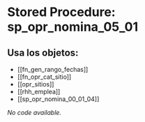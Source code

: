# Stored Procedure: sp_opr_nomina_05_01

## Usa los objetos:
- [[fn_gen_rango_fechas]]
- [[fn_opr_cat_sitio]]
- [[opr_sitios]]
- [[rhh_emplea]]
- [[sp_opr_nomina_00_01_04]]

*No code available.*
